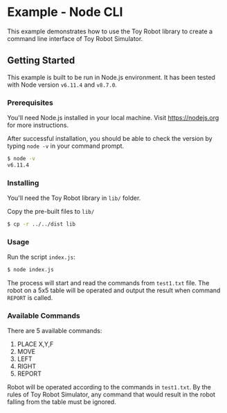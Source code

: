# Example - Node CLI

This example demonstrates how to use the Toy Robot library to create a command line interface of Toy Robot Simulator.

## Getting Started

This example is built to be run in Node.js environment. It has been tested with Node version `v6.11.4` and `v8.7.0`.

### Prerequisites

You'll need Node.js installed in your local machine. Visit https://nodejs.org for more instructions.

After successful installation, you should be able to check the version by typing `node -v` in your command prompt.

```sh
$ node -v
v6.11.4
```

### Installing

You'll need the Toy Robot library in `lib/` folder.

Copy the pre-built files to `lib/`
```sh
$ cp -r ../../dist lib
```

### Usage

Run the script `index.js`:

```sh
$ node index.js
```

The process will start and read the commands from `test1.txt` file. The robot on a 5x5 table will be operated and output the result when command `REPORT` is called.


### Available Commands

There are 5 available commands:

1. PLACE X,Y,F
2. MOVE
3. LEFT
4. RIGHT
5. REPORT

Robot will be operated according to the commands in `test1.txt`. By the rules of Toy Robot Simulator, any command that would result in the robot falling from the table must be ignored.
